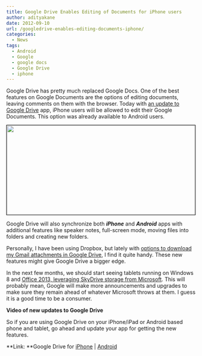 ```yaml
---
title: Google Drive Enables Editing of Documents for iPhone users
author: adityakane
date: 2012-09-10
url: /googledrive-enables-editing-documents-iphone/
categories:
  - News
tags:
  - Android
  - Google
  - google docs
  - Google Drive
  - iphone
---
```

Google Drive has pretty much replaced Google Docs. One of the best features on Google Documents are the options of editing documents, leaving comments on them with the browser. Today with <a href="http://googledocs.blogspot.in/2012/09/google-drive-updates-for-ios-and-android.html" onclick="_gaq.push(['_trackEvent', 'outbound-article', 'http://googledocs.blogspot.in/2012/09/google-drive-updates-for-ios-and-android.html', 'an update to Google Drive']);" >an update to Google Drive</a> app, iPhone users will be allowed to edit their Google Documents. This option was already available to Android users.

[<img class="alignnone size-full wp-image-62014" style="border: 1px solid black;" title="Google Drive App" src="http://cdn.devilsworkshop.org/files/2012/09/Google_Drive_app.png" alt="" width="500" height="237" />][1]

Google Drive will also synchronize both ***iPhone*** and ***Android*** apps with additional features like speaker notes, full-screen mode, moving files into folders and creating new folders.

Personally, I have been using Dropbox, but lately with [options to download my Gmail attachments in Google Drive][2], I find it quite handy. These new features might give Google Drive a bigger edge.

In the next few months, we should start seeing tablets running on Windows 8 and [Office 2013, leveraging SkyDrive storage from Microsoft][3]. This will probably mean, Google will make more announcements and upgrades to make sure they remain ahead of whatever Microsoft throws at them. I guess it is a good time to be a consumer.

**Video of new updates to Google Drive**



So if you are using Google Drive on your iPhone/iPad or Android based phone and tablet, go ahead and update your app for getting the new features.

**Link: **Google Drive for <a href="http://itunes.apple.com/app/google-drive/id507874739?mt=8" onclick="_gaq.push(['_trackEvent', 'outbound-article', 'http://itunes.apple.com/app/google-drive/id507874739?mt=8', 'iPhone']);" >iPhone</a> | <a href="https://play.google.com/store/apps/details?id=com.google.android.apps.docs" onclick="_gaq.push(['_trackEvent', 'outbound-article', 'https://play.google.com/store/apps/details?id=com.google.android.apps.docs', 'Android']);" >Android</a>

 [1]: http://cdn.devilsworkshop.org/files/2012/09/Google_Drive_app.png
 [2]: http://devilsworkshop.org/save-gmail-attachments-google-drive-oneclick/ "Save Gmail Attachments to Google Drive with a single click"
 [3]: http://devilsworkshop.org/microsoft-new-office-features/ "Microsoft's Office 2013 with SkyDrive"
